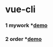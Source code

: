 # vue-cli

### 1 mywork *[demo](https://github.com/FanYaoFan/vue-cli/tree/master/mywork)
### 2 order  *[demo](https://github.com/FanYaoFan/vue-cli/tree/master/orderdemo) 
